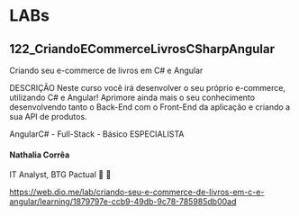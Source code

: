 # LABs

## 122_CriandoECommerceLivrosCSharpAngular

Criando seu e-commerce de livros em C# e Angular

DESCRIÇÃO
Neste curso você irá desenvolver o seu próprio e-commerce, utilizando C# e Angular! Aprimore ainda mais o seu conhecimento desenvolvendo tanto o Back-End com o Front-End da aplicação e criando a sua API de produtos.

AngularC# - Full-Stack - Básico
ESPECIALISTA
#### Nathalia Corrêa
IT Analyst, BTG Pactual
 

https://web.dio.me/lab/criando-seu-e-commerce-de-livros-em-c-e-angular/learning/1879797e-ccb9-49db-9c78-785985db00ad
